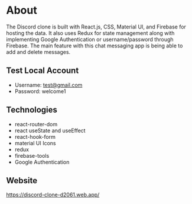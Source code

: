 # About
The Discord clone is built with React.js, CSS, Material UI, and Firebase for hosting the data. It also uses Redux for state management along with implementing Google Authentication or username/password through Firebase. The main feature with this chat messaging app is being able to add and delete messages.

## Test Local Account
- Username: test@gmail.com
- Password: welcome1

## Technologies
- react-router-dom
- react useState and useEffect
- react-hook-form
- material UI Icons
- redux
- firebase-tools
- Google Authentication

## Website
https://discord-clone-d2061.web.app/
